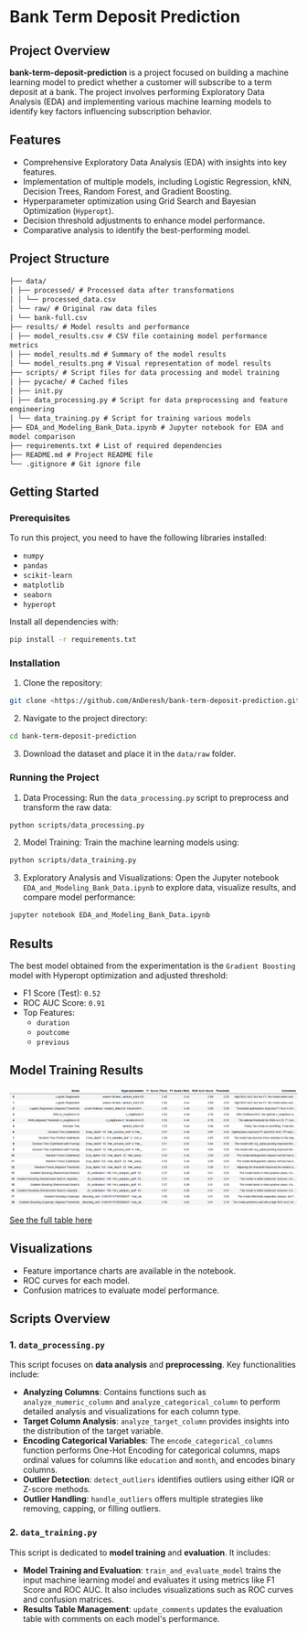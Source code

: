# Bank Term Deposit Prediction

## Project Overview
**bank-term-deposit-prediction** is a project focused on building a machine learning model to predict whether a customer will subscribe to a term deposit at a bank. The project involves performing Exploratory Data Analysis (EDA) and implementing various machine learning models to identify key factors influencing subscription behavior.

## Features
- Comprehensive Exploratory Data Analysis (EDA) with insights into key features.
- Implementation of multiple models, including Logistic Regression, kNN, Decision Trees, Random Forest, and Gradient Boosting.
- Hyperparameter optimization using Grid Search and Bayesian Optimization (`Hyperopt`).
- Decision threshold adjustments to enhance model performance.
- Comparative analysis to identify the best-performing model.

## Project Structure

```
├── data/
│ ├── processed/ # Processed data after transformations
│ │ └── processed_data.csv
│ └── raw/ # Original raw data files
│ └── bank-full.csv
├── results/ # Model results and performance
│ ├── model_results.csv # CSV file containing model performance metrics
│ ├── model_results.md # Summary of the model results
│ └── model_results.png # Visual representation of model results
├── scripts/ # Script files for data processing and model training
│ ├── pycache/ # Cached files
│ ├── init.py
│ ├── data_processing.py # Script for data preprocessing and feature engineering
│ └── data_training.py # Script for training various models
├── EDA_and_Modeling_Bank_Data.ipynb # Jupyter notebook for EDA and model comparison
├── requirements.txt # List of required dependencies
├── README.md # Project README file
└── .gitignore # Git ignore file
```

## Getting Started

### Prerequisites
To run this project, you need to have the following libraries installed:
- `numpy`
- `pandas`
- `scikit-learn`
- `matplotlib`
- `seaborn`
- `hyperopt`

Install all dependencies with:
```bash
pip install -r requirements.txt
```

### Installation
1. Clone the repository:
```bash
git clone <https://github.com/AnDeresh/bank-term-deposit-prediction.git>
```

2. Navigate to the project directory:
```bash
cd bank-term-deposit-prediction
```

3. Download the dataset and place it in the `data/raw` folder.

### Running the Project

1. Data Processing:
Run the `data_processing.py` script to preprocess and transform the raw data:
```bash
python scripts/data_processing.py
```

2. Model Training:
Train the machine learning models using:
```bash
python scripts/data_training.py
```

3. Exploratory Analysis and Visualizations:
Open the Jupyter notebook `EDA_and_Modeling_Bank_Data.ipynb` to explore data, visualize results, and compare model performance:
```bash
jupyter notebook EDA_and_Modeling_Bank_Data.ipynb
```

## Results

The best model obtained from the experimentation is the `Gradient Boosting` model with Hyperopt optimization and adjusted threshold:

- F1 Score (Test): `0.52`
- ROC AUC Score: `0.91`
- Top Features:
  - `duration`
  - `poutcome`
  - `previous`

## Model Training Results

![Model Training Results](results/model_results.png)

[See the full table here](results/model_results.md)

## Visualizations
- Feature importance charts are available in the notebook.
- ROC curves for each model.
- Confusion matrices to evaluate model performance.

## Scripts Overview

### 1. `data_processing.py`
This script focuses on **data analysis** and **preprocessing**. Key functionalities include:
- **Analyzing Columns**: Contains functions such as `analyze_numeric_column` and `analyze_categorical_column` to perform detailed analysis and visualizations for each column type.
- **Target Column Analysis**: `analyze_target_column` provides insights into the distribution of the target variable.
- **Encoding Categorical Variables**: The `encode_categorical_columns` function performs One-Hot Encoding for categorical columns, maps ordinal values for columns like `education` and `month`, and encodes binary columns.
- **Outlier Detection**: `detect_outliers` identifies outliers using either IQR or Z-score methods.
- **Outlier Handling**: `handle_outliers` offers multiple strategies like removing, capping, or filling outliers.

### 2. `data_training.py`
This script is dedicated to **model training** and **evaluation**. It includes:
- **Model Training and Evaluation**: `train_and_evaluate_model` trains the input machine learning model and evaluates it using metrics like F1 Score and ROC AUC. It also includes visualizations such as ROC curves and confusion matrices.
- **Results Table Management**: `update_comments` updates the evaluation table with comments on each model's performance.